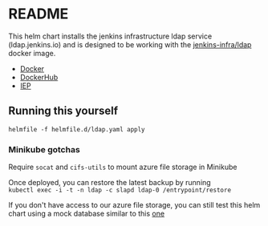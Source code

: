 # README

This helm chart installs the jenkins infrastructure ldap service (ldap.jenkins.io) and is designed to be working with the [jenkins-infra/ldap](https://github.com/jenkins-infra/ldap) docker image.

- [Docker](https://github.com/jenkins-infra/ldap)
- [DockerHub](https://hub.docker.com/r/jenkinsciinfra/ldap)
- [IEP](https://github.com/jenkins-infra/iep/tree/master/iep-008)


## Running this yourself

`helmfile -f helmfile.d/ldap.yaml apply`

### Minikube gotchas

Require `socat` and `cifs-utils` to mount azure file storage in Minikube

Once deployed, you can restore the latest backup by running  
`kubectl exec -i -t -n ldap -c slapd ldap-0 /entrypoint/restore`

If you don't have access to our azure file storage, you can still test this helm chart using a mock database similar to this [one](https://github.com/jenkins-infra/ldap/blob/master/mock.ldif)
